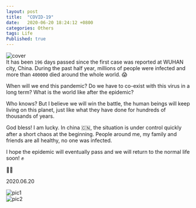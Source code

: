 ```yaml
---
layout: post
title:  "COVID-19"
date:   2020-06-20 18:24:12 +0800
categories: Others
tags: Life
Published: true
---
```

![cover]({{site.assets_baseurl}}/assets/image/others-covid19-cover.jpeg)    
It has been `196` days passed since the first case was reported at WUHAN city, China. During the past half year, millions of people were infected and more than `400000` died around the whole world. 😱 

When will we end this pandemic? Do we have to co-exist with this virus in a long term? What is the world like after the epidemic? 

Who knows? But I believe we will win the battle, the human beings will keep living on this planet, just like what they have done for hundreds of thousands of years. 

God bless! I am lucky. In china :cn:, the situation is under control quickly after a short chaos at the beginning. People around me, my family and friends are all healthy, no one was infected. 

I hope the epidemic will eventually pass and we will return to the normal life soon! ✊ 

🙏🏻

2020.06.20

![pic1]({{site.baseurl}}/assets/image/others-covid19-02.png)   
![pic2]({{site.baseurl}}/assets/image/others-covid19-01.png) 